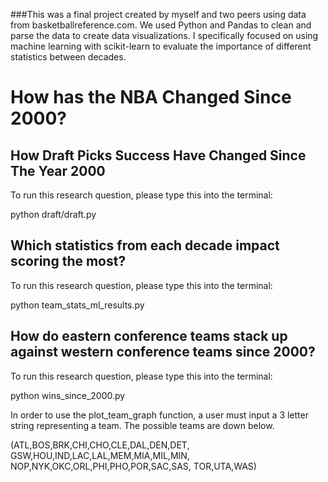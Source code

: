 ###This was a final project created by myself and two peers using data from basketballreference.com. We used Python and Pandas to clean and parse the data to create data visualizations. I specifically focused on using machine learning with scikit-learn to evaluate the importance of different statistics between decades.




# How has the NBA Changed Since 2000?

## How Draft Picks Success Have Changed Since The Year 2000

To run this research question, please type this into the terminal:

python draft/draft.py

## Which statistics from each decade impact scoring the most?

To run this research question, please type this into the terminal:

python team_stats_ml_results.py

## How do eastern conference teams stack up against western conference teams since 2000?

To run this research question, please type this into the terminal:

python wins_since_2000.py

In order to use the plot_team_graph
function, a user must input a 3 letter
string representing a team. The possible
teams are down below.

(ATL,BOS,BRK,CHI,CHO,CLE,DAL,DEN,DET,
GSW,HOU,IND,LAC,LAL,MEM,MIA,MIL,MIN,
NOP,NYK,OKC,ORL,PHI,PHO,POR,SAC,SAS,
TOR,UTA,WAS)
